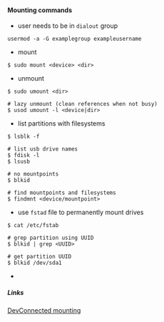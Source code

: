 #### Mounting commands

* user needs to be in `dialout` group
```
usermod -a -G examplegroup exampleusername
```

* mount
```
$ sudo mount <device> <dir>
```

* unmount
```
$ sudo umount <dir>

# lazy unmount (clean references when not busy)
$ usod umount -l <device|dir>
```

* list partitions with filesystems
```
$ lsblk -f

# list usb drive names
$ fdisk -l
$ lsusb

# no mountpoints
$ blkid 

# find mountpoints and filesystems
$ findmnt <device/mountpoint> 
```

* use `fstad` file to permanently mount drives
```
$ cat /etc/fstab

# grep partition using UUID
$ blkid | grep <UUID>

# get partition UUID
$ blkid /dev/sda1
```
*

##### Links
[DevConnected mounting](https://devconnected.com/how-to-mount-and-unmount-drives-on-linux/)